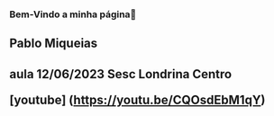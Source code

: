 ### Bem-Vindo a minha página👋
<h2> Pablo Miqueias <h2>
  aula 12/06/2023
  <b> Sesc Londrina Centro </b>
  
  [youtube] (https://youtu.be/CQOsdEbM1qY)
<!--
**crispinho011/crispinho011** is a ✨ _special_ ✨ repository because its `README.md` (this file) appears on your GitHub profile.

Here are some ideas to get you started:

- 🔭 I’m currently working on ...
- 🌱 I’m currently learning ...
- 👯 I’m looking to collaborate on ...
- 🤔 I’m looking for help with ...
- 💬 Ask me about ...
- 📫 How to reach me: ...
- 😄 Pronouns: ...
- ⚡ Fun fact: ...
-->
